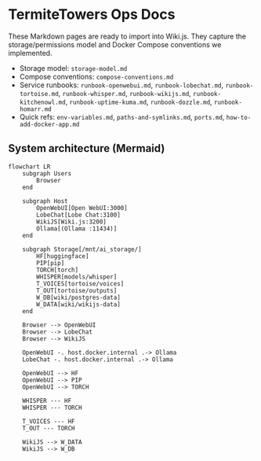 <!--
TermiteTowers Continuous Code Management Header TEMPLATE
% ccm_modify_date: 2025-08-31 14:14:22 %
% ccm_author: mpegg %
% ccm_author_email: mpegg@hotmail.com %
% ccm_repo: https://github.com/mpegg007/TermiteTowers.git %
% ccm_branch: dev1 %
% ccm_object_id: wiki/README.md:0 %
% ccm_commit_id: unknown %
% ccm_commit_count: 0 %
% ccm_commit_message: unknown %
% ccm_commit_author: unknown %
% ccm_commit_email: unknown %
% ccm_commit_date: 1970-01-01 00:00:00 +0000 %
% ccm_file_last_modified: 2025-08-31 14:11:33 %
% ccm_file_name: README.md %
% ccm_file_type: text/plain %
% ccm_file_encoding: us-ascii %
% ccm_file_eol: CRLF %
% ccm_path: wiki/README.md %
% ccm_blob_sha: c7bb9ef08469e3c80ce6c289e994ef7301f164d0 %
% ccm_exec: no %
% ccm_size: 2140 %
% ccm_tag:  %
tt-ccm.header.end
-->

# TermiteTowers Ops Docs

These Markdown pages are ready to import into Wiki.js. They capture the storage/permissions model and Docker Compose conventions we implemented.

- Storage model: `storage-model.md`
- Compose conventions: `compose-conventions.md`
- Service runbooks: `runbook-openwebui.md`, `runbook-lobechat.md`, `runbook-tortoise.md`, `runbook-whisper.md`, `runbook-wikijs.md`, `runbook-kitchenowl.md`, `runbook-uptime-kuma.md`, `runbook-dozzle.md`, `runbook-homarr.md`
- Quick refs: `env-variables.md`, `paths-and-symlinks.md`, `ports.md`, `how-to-add-docker-app.md`

## System architecture (Mermaid)

```mermaid
flowchart LR
	subgraph Users
		Browser
	end

	subgraph Host
		OpenWebUI[Open WebUI:3000]
		LobeChat[Lobe Chat:3100]
		WikiJS[Wiki.js:3200]
		Ollama[(Ollama :11434)]
	end

	subgraph Storage[/mnt/ai_storage/]
		HF[huggingface]
		PIP[pip]
		TORCH[torch]
		WHISPER[models/whisper]
		T_VOICES[tortoise/voices]
		T_OUT[tortoise/outputs]
		W_DB[wiki/postgres-data]
		W_DATA[wiki/wikijs-data]
	end

	Browser --> OpenWebUI
	Browser --> LobeChat
	Browser --> WikiJS

	OpenWebUI -. host.docker.internal .-> Ollama
	LobeChat -. host.docker.internal .-> Ollama

	OpenWebUI --> HF
	OpenWebUI --> PIP
	OpenWebUI --> TORCH

	WHISPER --- HF
	WHISPER --- TORCH

	T_VOICES --- HF
	T_OUT --- TORCH

	WikiJS --> W_DATA
	WikiJS --> W_DB
```
